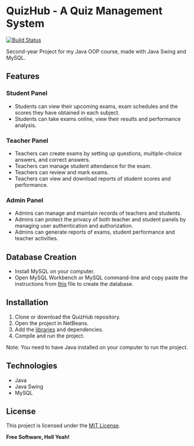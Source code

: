 # QuizHub - A Quiz Management System
[![Build Status](https://travis-ci.org/joemccann/dillinger.svg?branch=master)](https://travis-ci.org/joemccann/dillinger)

Second-year Project for my Java OOP course, made with Java Swing and MySQL.

## Features

### Student Panel
- Students can view their upcoming exams, exam schedules and the scores they have obtained in each subject.
- Students can take exams online, view their results and performance analysis.
### Teacher Panel
- Teachers can create exams by setting up questions, multiple-choice answers, and correct answers.
- Teachers can manage student attendance for the exam.
- Teachers can review and mark exams.
- Teachers can view and download reports of student scores and performance.
### Admin Panel
- Admins can manage and maintain records of teachers and students.
- Admins can protect the privacy of both teacher and student panels by managing user authentication and authorization.
- Admins can generate reports of exams, student performance and teacher activities.

## Database Creation
- Install MySQL on your computer.
- Open MySQL Workbench or MySQL command-line and copy paste the instructions from [this](https://github.com/Redowanur/QuizHub-a-quiz-management-system/blob/main/query.sql) file to create the database.

## Installation
1. Clone or download the QuizHub repository.
2. Open the project in NetBeans.
3. Add the [libraries](https://github.com/Redowanur/QuizHub-a-quiz-management-system/tree/main/lib) and dependencies.
4. Compile and run the project.

Note: You need to have Java installed on your computer to run the project.

## Technologies
- Java
- Java Swing
- MySQL

## License

This project is licensed under the [MIT License](https://opensource.org/license/mit/).

**Free Software, Hell Yeah!**